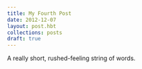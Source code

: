 ```yaml
---
title: My Fourth Post
date: 2012-12-07
layout: post.hbt
collections: posts
draft: true
---
```


A really short, rushed-feeling string of words.
